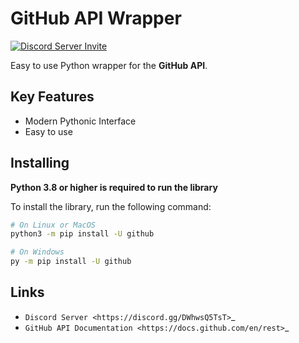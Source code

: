 # GitHub API Wrapper

[![Discord Server Invite](https://discord.com/api/guilds/963406460107235328/widget.png)](https://discord.gg/DWhwsQ5TsT)

Easy to use Python wrapper for the **GitHub API**.

## Key Features
- Modern Pythonic Interface
- Easy to use


## Installing

**Python 3.8 or higher is required to run the library**

To install the library, run the following command:

```bash
# On Linux or MacOS
python3 -m pip install -U github

# On Windows
py -m pip install -U github
```
  
<!-- ## Quick Example

```python
import github
import asyncio

async def main():
  client = await github.GHClient()

  user = await client.get_user(user='GithubPythonBot')

  print(user)
  print(user.html_url)

asyncio.run(main())
```

### Output

```
<User login: 'GithubPythonBot', id: 104489846, created_at: 2022-04-27 07:31:26>
https://github.com/GithubPythonBot
```
-->
## Links
- `Discord Server <https://discord.gg/DWhwsQ5TsT>`_
- `GitHub API Documentation <https://docs.github.com/en/rest>`_
